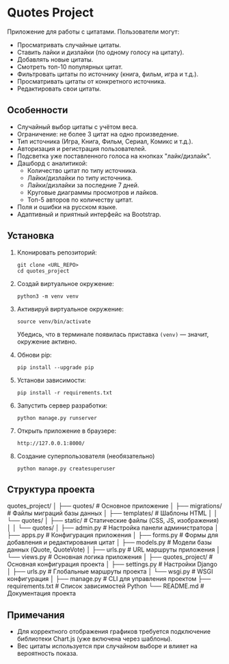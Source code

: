 # Quotes Project

Приложение для работы с цитатами. Пользователи могут:

- Просматривать случайные цитаты.
- Ставить лайки и дизлайки (по одному голосу на цитату).
- Добавлять новые цитаты.
- Смотреть топ-10 популярных цитат.
- Фильтровать цитаты по источнику (книга, фильм, игра и т.д.).
- Просматривать цитаты от конкретного источника.
- Редактировать свои цитаты.

## Особенности

- Случайный выбор цитаты с учётом веса.
- Ограничение: не более 3 цитат на одно произведение.
- Тип источника (Игра, Книга, Фильм, Сериал, Комикс и т.д.).
- Авторизация и регистрация пользователей.
- Подсветка уже поставленного голоса на кнопках "лайк/дизлайк".
- Дашборд с аналитикой:
  - Количество цитат по типу источника.
  - Лайки/дизлайки по типу источника.
  - Лайки/дизлайки за последние 7 дней.
  - Круговые диаграммы просмотров и лайков.
  - Топ-5 авторов по количеству цитат.
- Поля и ошибки на русском языке.
- Адаптивный и приятный интерфейс на Bootstrap.

## Установка

1. Клонировать репозиторий:

    ```
    git clone <URL_REPO>
    cd quotes_project
    ```

2. Создай виртуальное окружение:
    ```
    python3 -m venv venv
    ```

3. Активируй виртуальное окружение:
    ```
    source venv/bin/activate
    ```
    Убедись, что в терминале появилась приставка `(venv)` — значит, окружение активно.

4. Обнови pip:
    ```
    pip install --upgrade pip
    ```

5. Установи зависимости:
    ```
    pip install -r requirements.txt
    ```


6. Запустить сервер разработки:
    ```
    python manage.py runserver
    ```

7. Открыть приложение в браузере:
    ```
    http://127.0.0.1:8000/
    ```

8. Создание суперпользователя (необязательно)
    ```
    python manage.py createsuperuser
    ```

## Структура проекта

quotes_project/
│
├── quotes/ # Основное приложение
│ ├── migrations/ # Файлы миграций базы данных
│ ├── templates/ # Шаблоны HTML
│ │ └── quotes/
│ ├── static/ # Статические файлы (CSS, JS, изображения)
│ │ └── quotes/
│ ├── admin.py # Настройка панели администратора
│ ├── apps.py # Конфигурация приложения
│ ├── forms.py # Формы для добавления и редактирования цитат
│ ├── models.py # Модели базы данных (Quote, QuoteVote)
│ ├── urls.py # URL маршруты приложения
│ └── views.py # Основная логика приложения
│
├── quotes_project/ # Основная конфигурация проекта
│ ├── settings.py # Настройки Django
│ ├── urls.py # Глобальные маршруты проекта
│ └── wsgi.py # WSGI конфигурация
│
├── manage.py # CLI для управления проектом
├── requirements.txt # Список зависимостей Python
└── README.md # Документация проекта

## Примечания

- Для корректного отображения графиков требуется подключение библиотеки Chart.js 
  (уже включена через шаблоны).
- Вес цитаты используется при случайном выборе и влияет на вероятность показа.
